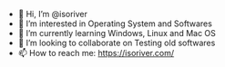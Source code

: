 - 👋 Hi, I’m @isoriver
- 👀 I’m interested in Operating System and Softwares
- 🌱 I’m currently learning Windows, Linux and Mac OS
- 💞️ I’m looking to collaborate on Testing old softwares
- 📫 How to reach me: https://isoriver.com/

<!---
isoriver/isoriver is a ✨ special ✨ repository because its `README.md` (this file) appears on your GitHub profile.
You can click the Preview link to take a look at your changes.
--->
